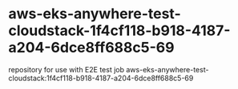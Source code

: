 # aws-eks-anywhere-test-cloudstack-1f4cf118-b918-4187-a204-6dce8ff688c5-69
repository for use with E2E test job aws-eks-anywhere-test-cloudstack:1f4cf118-b918-4187-a204-6dce8ff688c5-69
